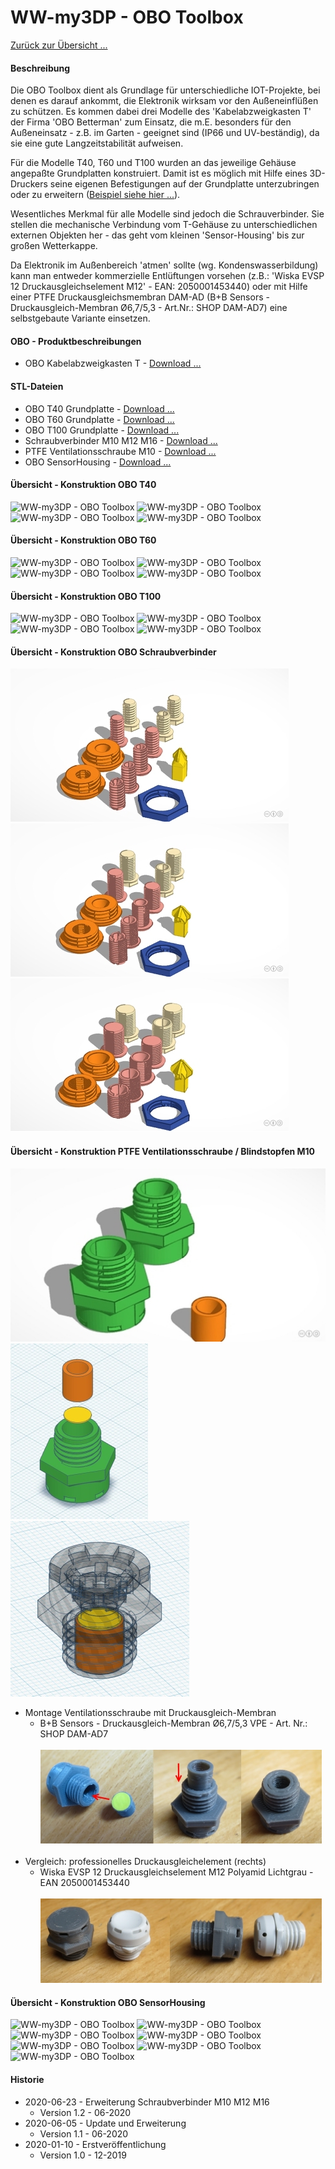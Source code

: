# WW-my3DP - OBO Toolbox

[Zurück zur Übersicht ...](../README.md)

#### Beschreibung

Die OBO Toolbox dient als Grundlage für unterschiedliche IOT-Projekte, bei denen es darauf ankommt, die Elektronik wirksam vor den Außeneinflüßen zu schützen. Es kommen dabei drei Modelle des 'Kabelabzweigkasten T' der Firma 'OBO Betterman' zum Einsatz, die m.E. besonders für den Außeneinsatz - z.B. im Garten - geeignet sind (IP66 und UV-beständig), da sie eine gute Langzeitstabilität aufweisen.

Für die Modelle T40, T60 und T100 wurden an das jeweilige Gehäuse angepaßte Grundplatten konstruiert. Damit ist es möglich mit Hilfe eines 3D-Druckers seine eigenen Befestigungen auf der Grundplatte unterzubringen oder zu erweitern ([Beispiel siehe hier ...](https://github.com/wolwin/WW-my3DP/blob/master/3DP_OBO_T40_HB/README.md)).

Wesentliches Merkmal für alle Modelle sind jedoch die Schrauverbinder. Sie stellen die mechanische Verbindung vom T-Gehäuse zu unterschiedlichen externen Objekten her - das geht vom kleinen 'Sensor-Housing' bis zur großen Wetterkappe.

Da Elektronik im Außenbereich 'atmen' sollte (wg. Kondenswasserbildung) kann man entweder kommerzielle Entlüftungen vorsehen (z.B.: 'Wiska EVSP 12 Druckausgleichselement M12' - EAN: 2050001453440) oder mit Hilfe einer PTFE Druckausgleichsmembran DAM-AD (B+B Sensors - Druckausgleich-Membran Ø6,7/5,3 - Art.Nr.: SHOP DAM-AD7) eine selbstgebaute Variante einsetzen.

#### OBO - Produktbeschreibungen
- OBO Kabelabzweigkasten T - [Download ...](./bin/OBO_Kabelabzweigkasten_T.zip)

#### STL-Dateien
- OBO T40 Grundplatte - [Download ...](./bin/OBO_T40_20200103.zip)
- OBO T60 Grundplatte - [Download ...](./bin/OBO_T60_20200103.zip)
- OBO T100 Grundplatte - [Download ...](./bin/OBO_T100_20200103.zip)
- Schraubverbinder M10 M12 M16 - [Download ...](./bin/OBO_Screws_20200623.zip)
- PTFE Ventilationsschraube M10 - [Download ...](./bin/OBO_Screws_Ventilation_20200605.zip)
- OBO SensorHousing - [Download ...](./bin/OBO_SensorHousing_20200103.zip)

#### Übersicht - Konstruktion OBO T40
![WW-my3DP - OBO Toolbox](./img/OBO_T40/OBO_T40_x_1.jpg "OBO T40")
![WW-my3DP - OBO Toolbox](./img/OBO_T40/OBO_T40_x_2.jpg "OBO T40")
![WW-my3DP - OBO Toolbox](./img/OBO_T40/OBO_T40_x_3.jpg "OBO T40")
![WW-my3DP - OBO Toolbox](./img/OBO_T40/OBO_T40_x_4.jpg "OBO T40")

#### Übersicht - Konstruktion OBO T60
![WW-my3DP - OBO Toolbox](./img/OBO_T60/OBO_T60_x_1.jpg "OBO T60")
![WW-my3DP - OBO Toolbox](./img/OBO_T60/OBO_T60_x_2.jpg "OBO T60")
![WW-my3DP - OBO Toolbox](./img/OBO_T60/OBO_T60_x_3.jpg "OBO T60")
![WW-my3DP - OBO Toolbox](./img/OBO_T60/OBO_T60_x_4.jpg "OBO T60")

#### Übersicht - Konstruktion OBO T100
![WW-my3DP - OBO Toolbox](./img/OBO_T100/OBO_T100_x_1.jpg "OBO T100")
![WW-my3DP - OBO Toolbox](./img/OBO_T100/OBO_T100_x_2.jpg "OBO T100")
![WW-my3DP - OBO Toolbox](./img/OBO_T100/OBO_T100_x_3.jpg "OBO T100")
![WW-my3DP - OBO Toolbox](./img/OBO_T100/OBO_T100_x_4.jpg "OBO T100")

#### Übersicht - Konstruktion OBO Schraubverbinder
![WW-my3DP - OBO Toolbox](./img/OBO_Screws/OBO_Screw_and_Nut_10.jpg "OBO Screws M10")
![WW-my3DP - OBO Toolbox](./img/OBO_Screws/OBO_Screw_and_Nut_12.jpg "OBO Screws M12")
![WW-my3DP - OBO Toolbox](./img/OBO_Screws/OBO_Screw_and_Nut_16.jpg "OBO Screws M16")

#### Übersicht - Konstruktion PTFE Ventilationsschraube / Blindstopfen M10
![WW-my3DP - OBO Toolbox](./img/OBO_ScrewVentilation/ScrewVentilation_M10_01.jpg "ScrewVentilation M10")
![WW-my3DP - OBO Toolbox](./img/OBO_ScrewVentilation/ScrewVentilation_M10_02.jpg "ScrewVentilation M10")
![WW-my3DP - OBO Toolbox](./img/OBO_ScrewVentilation/ScrewVentilation_M10_03.jpg "ScrewVentilation M10")

  - Montage Ventilationsschraube mit Druckausgleich-Membran
    - B+B Sensors - Druckausgleich-Membran Ø6,7/5,3 VPE - Art. Nr.: SHOP DAM-AD7
  <br><br>
  ![WW-my3DP - OBO Toolbox](./img/OBO_ScrewVentilation/ScrewVentilation_M10_10.jpg "ScrewVentilation M10")
  <br><br>
  - Vergleich: professionelles Druckausgleichelement (rechts)
    - Wiska EVSP 12 Druckausgleichselement M12 Polyamid Lichtgrau - EAN 2050001453440
  <br><br>
  ![WW-my3DP - OBO Toolbox](./img/OBO_ScrewVentilation/ScrewVentilation_M10_11.jpg "ScrewVentilation M10")

#### Übersicht - Konstruktion OBO SensorHousing
![WW-my3DP - OBO Toolbox](./img/OBO_SensorHousing/OBO_SensorHousing_S_Back.jpg "OBO SensorHousing Small")
![WW-my3DP - OBO Toolbox](./img/OBO_SensorHousing/OBO_SensorHousing_S_Top.jpg "OBO SensorHousing Small")
![WW-my3DP - OBO Toolbox](./img/OBO_SensorHousing/OBO_SensorHousing_M_Back.jpg "OBO SensorHousing Medium")
![WW-my3DP - OBO Toolbox](./img/OBO_SensorHousing/OBO_SensorHousing_M_Top.jpg "OBO SensorHousing Medium")
![WW-my3DP - OBO Toolbox](./img/OBO_SensorHousing/OBO_SensorHousing_G_Back.jpg "OBO SensorHousing Great")
![WW-my3DP - OBO Toolbox](./img/OBO_SensorHousing/OBO_SensorHousing_G_Top.jpg "OBO SensorHousing Great")
![WW-my3DP - OBO Toolbox](./img/OBO_SensorHousing/OBO_SensorHousing_X_Inside.jpg "OBO SensorHousing Inside")

#### Historie
- 2020-06-23 - Erweiterung Schraubverbinder M10 M12 M16
  - Version 1.2 - 06-2020
- 2020-06-05 - Update und Erweiterung
  - Version 1.1 - 06-2020
- 2020-01-10 - Erstveröffentlichung
  - Version 1.0 - 12-2019
